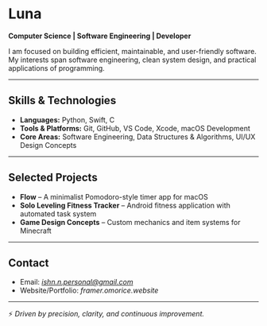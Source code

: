 # Luna
**Computer Science | Software Engineering | Developer**  

I am focused on building efficient, maintainable, and user-friendly software. My interests span software engineering, clean system design, and practical applications of programming.  

---

## Skills & Technologies  
- **Languages:** Python, Swift, C  
- **Tools & Platforms:** Git, GitHub, VS Code, Xcode, macOS Development  
- **Core Areas:** Software Engineering, Data Structures & Algorithms, UI/UX Design Concepts  

---

## Selected Projects  
- **Flow** – A minimalist Pomodoro-style timer app for macOS  
- **Solo Leveling Fitness Tracker** – Android fitness application with automated task system  
- **Game Design Concepts** – Custom mechanics and item systems for Minecraft  

---

## Contact  
- Email: *ishn.n.personal@gmail.com*  
- Website/Portfolio: *framer.omorice.website* 

---

⚡ *Driven by precision, clarity, and continuous improvement.*  
